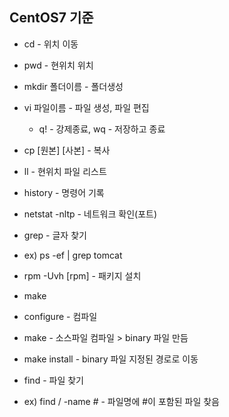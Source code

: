 ## CentOS7 기준

* cd - 위치 이동

* pwd - 현위치 위치

* mkdir 폴더이름 - 폴더생성

* vi 파일이름 - 파일 생성, 파일 편집
  * q! - 강제종료, wq - 저장하고 종료

* cp [원본] [사본] - 복사

* ll - 현위치 파일 리스트

* history - 명령어 기록

* netstat -nltp - 네트워크 확인(포트)

* grep - 글자 찾기
 * ex) ps -ef | grep tomcat

* rpm -Uvh [rpm] - 패키지 설치

* make
 * configure - 컴파일
 *  make - 소스파일 컴파일 > binary 파일 만듬
 *  make install - binary 파일 지정된 경로로 이동

* find - 파일 찾기
 * ex) find / -name *#* - 파일명에 #이 포함된 파일 찾음  
